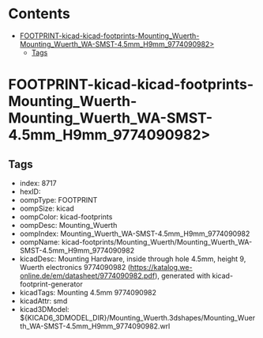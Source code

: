 



Contents
========

* [FOOTPRINT-kicad-kicad-footprints-Mounting_Wuerth-Mounting_Wuerth_WA-SMST-4.5mm_H9mm_9774090982>](#footprint-kicad-kicad-footprints-mounting_wuerth-mounting_wuerth_wa-smst-45mm_h9mm_9774090982)
	* [Tags](#tags)

# FOOTPRINT-kicad-kicad-footprints-Mounting_Wuerth-Mounting_Wuerth_WA-SMST-4.5mm_H9mm_9774090982>

## Tags

- index: 8717
- hexID: 
- oompType: FOOTPRINT
- oompSize: kicad
- oompColor: kicad-footprints
- oompDesc: Mounting_Wuerth
- oompIndex: Mounting_Wuerth_WA-SMST-4.5mm_H9mm_9774090982
- oompName: kicad-footprints/Mounting_Wuerth/Mounting_Wuerth_WA-SMST-4.5mm_H9mm_9774090982
- kicadDesc: Mounting Hardware, inside through hole 4.5mm, height 9, Wuerth electronics 9774090982 (https://katalog.we-online.de/em/datasheet/9774090982.pdf), generated with kicad-footprint-generator
- kicadTags: Mounting 4.5mm 9774090982
- kicadAttr: smd
- kicad3DModel: ${KICAD6_3DMODEL_DIR}/Mounting_Wuerth.3dshapes/Mounting_Wuerth_WA-SMST-4.5mm_H9mm_9774090982.wrl
